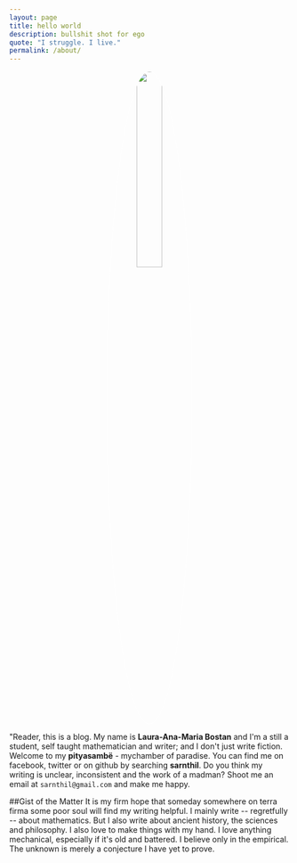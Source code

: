 ```yaml
---
layout: page
title: hello world
description: bullshit shot for ego
quote: "I struggle. I live."
permalink: /about/
---
```


<center><img src = "{{ site.url }}/images/{{ site.owner.avatar }}" style = "border: 1px #fff solid; border-radius: 100%; width: 30%;"></center>

<span class = "initial">"R</span>eader, this is a blog. My name is **Laura-Ana-Maria Bostan** and I'm a still a student, self taught mathematician and writer; and I don't just write fiction. Welcome to my **pityasambë** - mychamber of paradise. You can find me on facebook, twitter or on github by searching **sarnthil**. Do you think my writing is unclear, inconsistent and the work of a madman? Shoot me an email at `sarnthil@gmail.com` and make me happy.

##Gist of the Matter
It is my firm hope that someday somewhere on terra firma some poor soul will find my writing helpful. I mainly write -- regretfully -- about mathematics. But I also write about ancient history, the sciences and philosophy. I also love to make things with my hand. I love anything mechanical, especially if it's old and battered. I believe only in the empirical. The unknown is merely a conjecture I have yet to prove. 
